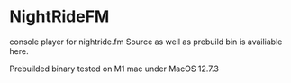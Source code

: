 # NightRideFM
console player for nightride.fm
Source as well as prebuild bin is availiable here.

Prebuilded binary tested on M1 mac under MacOS 12.7.3
